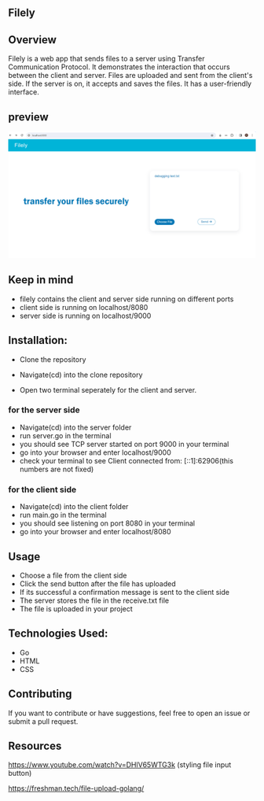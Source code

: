 

## Filely

## Overview
Filely is a web app that sends files to a server using Transfer Communication Protocol. It demonstrates  the interaction that occurs between the client and server. Files are uploaded and sent from the client's side. If the server is on, it accepts and saves the files. It has  a user-friendly interface.

## preview

![filely-screenshot](client/public/filelyimage.png)




## Keep in mind
- filely contains the client and server side running on different ports
- client side is running on localhost/8080
- server side is running on localhost/9000


## Installation:
- Clone the repository


- Navigate(cd) into the clone repository

- Open two terminal seperately for the client and server.

### for the server side
- Navigate(cd) into the server folder 
- run server.go in the terminal
-  you should see TCP server started on port 9000 in your terminal
- go into your browser and enter localhost/9000
- check your terminal to see Client connected from: [::1]:62906(this numbers are not fixed)

### for the client side
- Navigate(cd) into the client folder 
- run main.go in the terminal
-  you should see listening on port 8080 in your terminal
- go into your browser and enter localhost/8080



## Usage
- Choose a file from the client side
- Click the send button after the file has uploaded
- If its successful a confirmation message is sent to the client side
- The server stores the file in the receive.txt file
- The file is uploaded in your project 

## Technologies Used:
- Go
- HTML
- CSS


 ## Contributing

 If you want to contribute or have suggestions, feel free to open an issue or submit a pull request.


 ## Resources

  https://www.youtube.com/watch?v=DHlV65WTG3k (styling file input button)

  https://freshman.tech/file-upload-golang/ 

